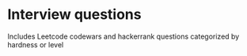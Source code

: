 # Interview questions
Includes Leetcode codewars and hackerrank questions categorized by hardness or level
